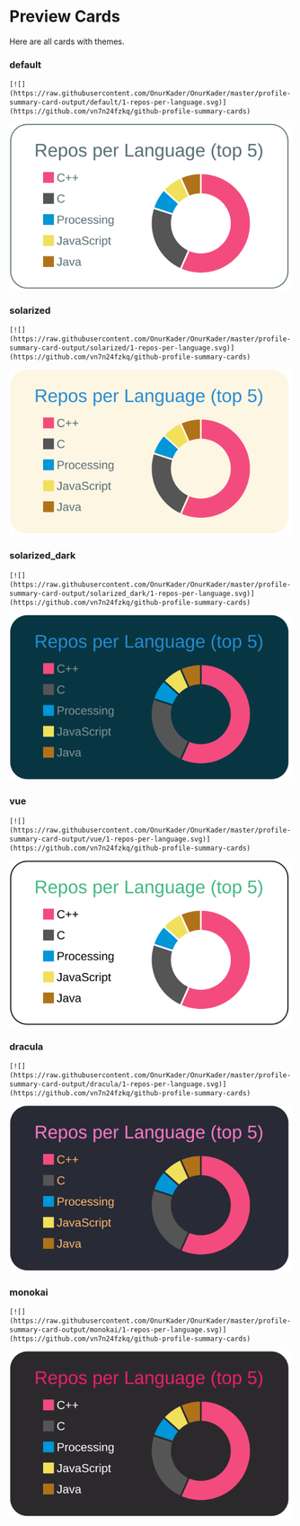 
# Preview Cards

Here are all cards with themes.


### default


```
[![](https://raw.githubusercontent.com/OnurKader/OnurKader/master/profile-summary-card-output/default/1-repos-per-language.svg)](https://github.com/vn7n24fzkq/github-profile-summary-cards)
```
![](https://raw.githubusercontent.com/OnurKader/OnurKader/master/profile-summary-card-output/default/1-repos-per-language.svg)


### solarized


```
[![](https://raw.githubusercontent.com/OnurKader/OnurKader/master/profile-summary-card-output/solarized/1-repos-per-language.svg)](https://github.com/vn7n24fzkq/github-profile-summary-cards)
```
![](https://raw.githubusercontent.com/OnurKader/OnurKader/master/profile-summary-card-output/solarized/1-repos-per-language.svg)


### solarized_dark


```
[![](https://raw.githubusercontent.com/OnurKader/OnurKader/master/profile-summary-card-output/solarized_dark/1-repos-per-language.svg)](https://github.com/vn7n24fzkq/github-profile-summary-cards)
```
![](https://raw.githubusercontent.com/OnurKader/OnurKader/master/profile-summary-card-output/solarized_dark/1-repos-per-language.svg)


### vue


```
[![](https://raw.githubusercontent.com/OnurKader/OnurKader/master/profile-summary-card-output/vue/1-repos-per-language.svg)](https://github.com/vn7n24fzkq/github-profile-summary-cards)
```
![](https://raw.githubusercontent.com/OnurKader/OnurKader/master/profile-summary-card-output/vue/1-repos-per-language.svg)


### dracula


```
[![](https://raw.githubusercontent.com/OnurKader/OnurKader/master/profile-summary-card-output/dracula/1-repos-per-language.svg)](https://github.com/vn7n24fzkq/github-profile-summary-cards)
```
![](https://raw.githubusercontent.com/OnurKader/OnurKader/master/profile-summary-card-output/dracula/1-repos-per-language.svg)


### monokai


```
[![](https://raw.githubusercontent.com/OnurKader/OnurKader/master/profile-summary-card-output/monokai/1-repos-per-language.svg)](https://github.com/vn7n24fzkq/github-profile-summary-cards)
```
![](https://raw.githubusercontent.com/OnurKader/OnurKader/master/profile-summary-card-output/monokai/1-repos-per-language.svg)

